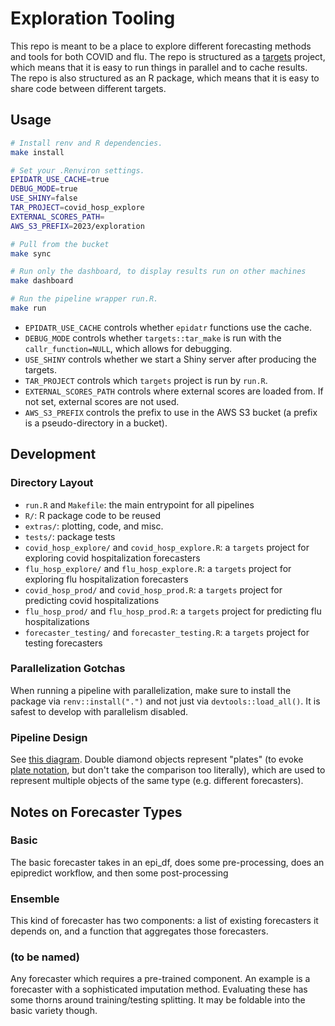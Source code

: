 # Exploration Tooling

This repo is meant to be a place to explore different forecasting methods and tools for both COVID and flu.
The repo is structured as a [targets](https://docs.ropensci.org/targets/) project, which means that it is easy to run things in parallel and to cache results.
The repo is also structured as an R package, which means that it is easy to share code between different targets.

## Usage

```sh
# Install renv and R dependencies.
make install

# Set your .Renviron settings.
EPIDATR_USE_CACHE=true
DEBUG_MODE=true
USE_SHINY=false
TAR_PROJECT=covid_hosp_explore
EXTERNAL_SCORES_PATH=
AWS_S3_PREFIX=2023/exploration

# Pull from the bucket
make sync

# Run only the dashboard, to display results run on other machines
make dashboard

# Run the pipeline wrapper run.R.
make run

```

-   `EPIDATR_USE_CACHE` controls whether `epidatr` functions use the cache.
-   `DEBUG_MODE` controls whether `targets::tar_make` is run with the `callr_function=NULL`, which allows for debugging.
-   `USE_SHINY` controls whether we start a Shiny server after producing the targets.
-   `TAR_PROJECT` controls which `targets` project is run by `run.R`.
-   `EXTERNAL_SCORES_PATH` controls where external scores are loaded from. If not set, external scores are not used.
-   `AWS_S3_PREFIX` controls the prefix to use in the AWS S3 bucket (a prefix is a pseudo-directory in a bucket).

## Development

### Directory Layout

-   `run.R` and `Makefile`: the main entrypoint for all pipelines
-   `R/`: R package code to be reused
-   `extras/`: plotting, code, and misc.
-   `tests/`: package tests
-   `covid_hosp_explore/` and `covid_hosp_explore.R`: a `targets` project for exploring covid hospitalization forecasters
-   `flu_hosp_explore/` and `flu_hosp_explore.R`: a `targets` project for exploring flu hospitalization forecasters
-   `covid_hosp_prod/` and `covid_hosp_prod.R`: a `targets` project for predicting covid hospitalizations
-   `flu_hosp_prod/` and `flu_hosp_prod.R`: a `targets` project for predicting flu hospitalizations
-   `forecaster_testing/` and `forecaster_testing.R`: a `targets` project for testing forecasters

### Parallelization Gotchas

When running a pipeline with parallelization, make sure to install the package via `renv::install(".")` and not just via `devtools::load_all()`.
It is safest to develop with parallelism disabled.

### Pipeline Design

See [this diagram](https://excalidraw.com/#json=AmMzzAKxSF5rz1dvuDJxj,0b53_5Ro6xwm13uQXrIGMQ).
Double diamond objects represent "plates" (to evoke [plate notation](https://en.wikipedia.org/wiki/Plate_notation), but don't take the comparison too literally), which are used to represent multiple objects of the same type (e.g. different forecasters).

## Notes on Forecaster Types

### Basic

The basic forecaster takes in an epi_df, does some pre-processing, does an epipredict workflow, and then some post-processing

### Ensemble

This kind of forecaster has two components: a list of existing forecasters it depends on, and a function that aggregates those forecasters.

### (to be named)

Any forecaster which requires a pre-trained component. An example is a forecaster with a sophisticated imputation method. Evaluating these has some thorns around training/testing splitting. It may be foldable into the basic variety though.
